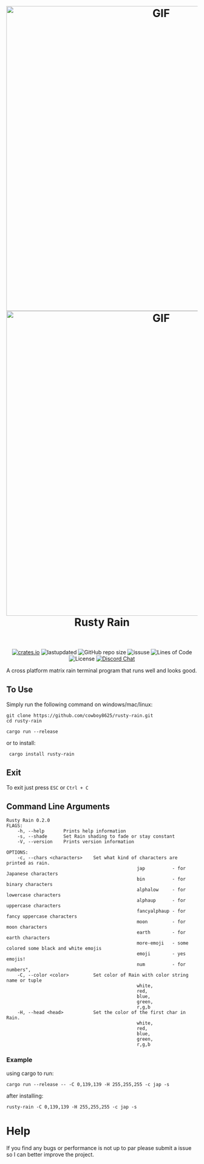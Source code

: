 <h1 align="center">
  <br>
  <img src="https://user-images.githubusercontent.com/43012445/105452071-411e4880-5c43-11eb-8ae2-4de61f310bf9.gif" alt="GIF" width="800">
  <img src="https://cdn.discordapp.com/attachments/509849754583302154/812942011400847391/emoji_rain.gif" alt="GIF" width="800">
  <br>
  Rusty Rain
  <br>
  <br>
</h1>

<p align="center">
  <a href="https://crates.io/crates/rusty-rain"><img alt="crates.io" src="https://img.shields.io/crates/v/rusty-rain.svg"></a>
  <a><img alt="lastupdated" src="https://img.shields.io/github/last-commit/cowboy8625/rusty-rain"></a>
  <a><img alt="GitHub repo size" src="https://img.shields.io/github/repo-size/cowboy8625/rusty-rain"></a>
  <a><img alt="issuse" src="https://img.shields.io/github/issues/cowboy8625/rusty-rain"></a>
  <a><img alt="Lines of Code" src="https://img.shields.io/tokei/lines/github/cowboy8625/rusty-rain"></a>
  <a><img alt="License" src="https://img.shields.io/badge/License-MIT-blue.svg"></a>
  <a href="https://discord.gg/KwnGX8P"><img alt="Discord Chat" src="https://img.shields.io/discord/509849754155614230"></a>
</p>

A cross platform matrix rain terminal program that runs well and looks good.

## To Use

Simply run the following command on windows/mac/linux:

```
git clone https://github.com/cowboy8625/rusty-rain.git
cd rusty-rain
```
```
cargo run --release
```

or to install:

```
 cargo install rusty-rain
```

## Exit

To exit just press `ESC` or `Ctrl + C`


## Command Line Arguments

```
Rusty Rain 0.2.0
FLAGS:
    -h, --help       Prints help information
    -s, --shade      Set Rain shading to fade or stay constant
    -V, --version    Prints version information

OPTIONS:
    -c, --chars <characters>    Set what kind of characters are printed as rain.
                                                jap          - for Japanese characters
                                                bin          - for binary characters
                                                alphalow     - for lowercase characters
                                                alphaup      - for uppercase characters
                                                fancyalphaup - for fancy uppercase characters
                                                moon         - for moon characters
                                                earth        - for earth characters
                                                more-emoji   - some colored some black and white emojis
                                                emoji        - yes emojis!
                                                num          - for numbers",
    -C, --color <color>         Set color of Rain with color string name or tuple
                                                white,
                                                red,
                                                blue,
                                                green,
                                                r,g,b
    -H, --head <head>           Set the color of the first char in Rain.
                                                white,
                                                red,
                                                blue,
                                                green,
                                                r,g,b
```

### Example

using cargo to run:

`cargo run --release -- -C 0,139,139 -H 255,255,255 -c jap -s`

after installing:

`rusty-rain -C 0,139,139 -H 255,255,255 -c jap -s`

# Help

If you find any bugs or performance is not up to par please submit a issue so I can better improve
the project.
